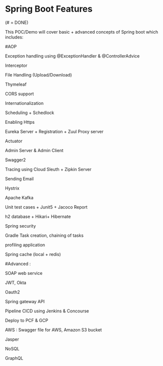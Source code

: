 # Spring Boot Features 


(# = DONE)


This POC/Demo will cover basic + advanced concepts of Spring boot which includes:



#AOP

Exception handling using @ExceptionHandler & @ControllerAdvice

Interceptor

File Handling (Upload/Download)

Thymeleaf

CORS support

Internationalization

Scheduling + Schedlock

Enabling Https

Eureka Server + Registration + Zuul Proxy server

Actuator

Admin Server & Admin Client

Swagger2

Tracing using Cloud Sleuth + Zipkin Server

Sending Email

Hystrix

Apache Kafka

Unit test cases + Junit5 + Jacoco Report

h2 database + Hikari+ Hibernate 

Spring security

Gradle Task creation, chaining of tasks

profiling application

Spring cache (local + redis)






#Advanced :

SOAP web service

JWT, Okta

Oauth2

Spring gateway API

Pipeline CICD using Jenkins & Concourse

Deploy to PCF & GCP

AWS : Swagger file for AWS, Amazon S3 bucket

Jasper

NoSQL

GraphQL

 

